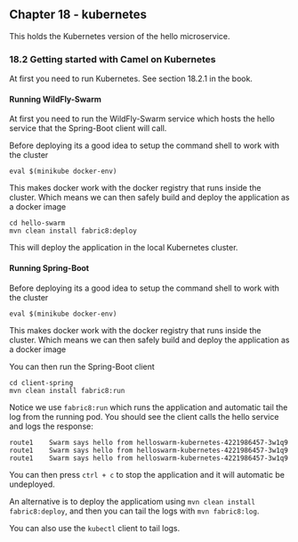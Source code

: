 Chapter 18 - kubernetes
-----------------------

This holds the Kubernetes version of the hello microservice.

### 18.2 Getting started with Camel on Kubernetes

At first you need to run Kubernetes.
See section 18.2.1 in the book.

#### Running WildFly-Swarm

At first you need to run the WildFly-Swarm service which hosts the hello service 
that the Spring-Boot client will call.

Before deploying its a good idea to setup the command shell to work with the cluster

    eval $(minikube docker-env)

This makes docker work with the docker registry that runs inside the cluster.
Which means we can then safely build and deploy the application as a docker image

    cd hello-swarm
    mvn clean install fabric8:deploy

This will deploy the application in the local Kubernetes cluster.

#### Running Spring-Boot    

Before deploying its a good idea to setup the command shell to work with the cluster

    eval $(minikube docker-env)

This makes docker work with the docker registry that runs inside the cluster.
Which means we can then safely build and deploy the application as a docker image

You can then run the Spring-Boot client

    cd client-spring
    mvn clean install fabric8:run

Notice we use `fabric8:run` which runs the application and automatic tail the log from the running
    pod. You should see the client calls the hello service and logs the response:
    
    route1    Swarm says hello from helloswarm-kubernetes-4221986457-3w1q9
    route1    Swarm says hello from helloswarm-kubernetes-4221986457-3w1q9
    route1    Swarm says hello from helloswarm-kubernetes-4221986457-3w1q9
    
You can then press `ctrl + c` to stop the application and it will automatic be undeployed.
    
An alternative is to deploy the applicatiom using `mvn clean install fabric8:deploy`, and then
    you can tail the logs with `mvn fabric8:log`.
    
You can also use the `kubectl` client to tail logs.    
    
